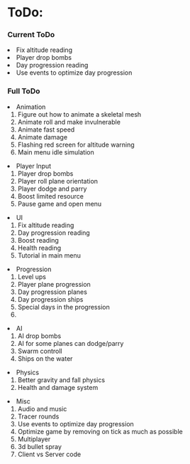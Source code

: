 # ToDo:

### Current ToDo
<li>Fix altitude reading</li>
<li>Player drop bombs</li>
<li>Day progression reading</li>
<li>Use events to optimize day progression</li>


### Full ToDo

<li>
Animation
<ol>
<li>Figure out how to animate a skeletal mesh</li>
<li>Animate roll and make invulnerable</li>
<li>Animate fast speed</li>
<li>Animate damage</li>
<li>Flashing red screen for altitude warning</li>
<li>Main menu idle simulation</li>
</ol>
</li>

<li>
Player Input
<ol>
<li>Player drop bombs</li>
<li>Player roll plane orientation</li>
<li>Player dodge and parry</li>
<li>Boost limited resource</li>
<li>Pause game and open menu</li>
</ol>
</li>

<li>
UI
<ol>
<li>Fix altitude reading</li>
<li>Day progression reading</li>
<li>Boost reading</li>
<li>Health reading</li>
<li>Tutorial in main menu</li>
</ol>
</li>

<li>
Progression
<ol>
<li>Level ups</li>
<li>Player plane progression</li>
<li>Day progression planes</li>
<li>Day progression ships</li>
<li>Special days in the progression<li>
</ol>
</li>

<li>
AI
<ol>
<li>AI drop bombs</li>
<li>AI for some planes can dodge/parry</li>
<li>Swarm controll</li>
<li>Ships on the water</li>
</ol>
</li>

<li>
Physics
<ol>
<li>Better gravity and fall physics</li>
<li>Health and damage system</li>
</ol>
</li>

<li>
Misc
<ol>
<li>Audio and music</li>
<li>Tracer rounds</li>
<li>Use events to optimize day progression</li>
<li>Optimize game by removing on tick as much as possible</li>
<li>Multiplayer</li>
<li>3d bullet spray</li>
<li>Client vs Server code</li>
</ol>
</li>
